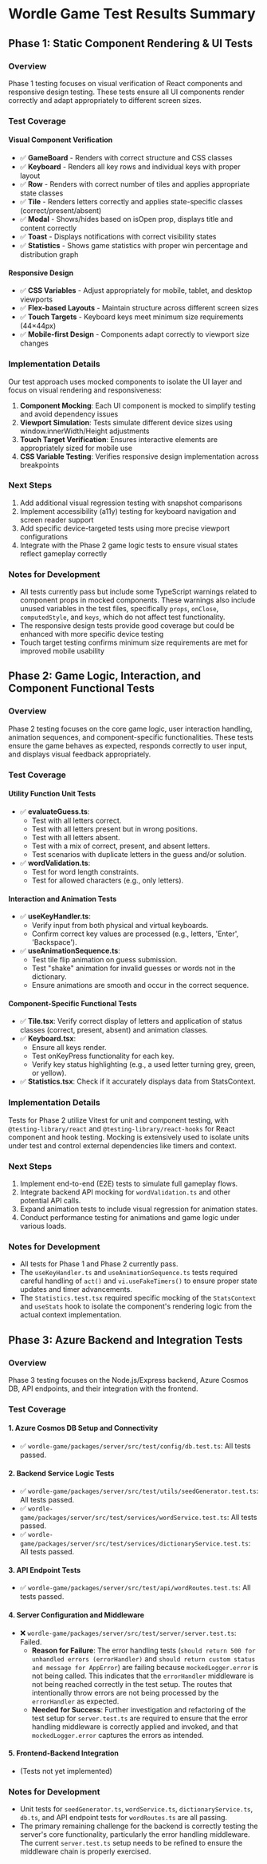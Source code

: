 # Wordle Game Test Results Summary

## Phase 1: Static Component Rendering & UI Tests

### Overview
Phase 1 testing focuses on visual verification of React components and responsive design testing. These tests ensure all UI components render correctly and adapt appropriately to different screen sizes.

### Test Coverage

#### Visual Component Verification
- ✅ **GameBoard** - Renders with correct structure and CSS classes
- ✅ **Keyboard** - Renders all key rows and individual keys with proper layout
- ✅ **Row** - Renders with correct number of tiles and applies appropriate state classes
- ✅ **Tile** - Renders letters correctly and applies state-specific classes (correct/present/absent)
- ✅ **Modal** - Shows/hides based on isOpen prop, displays title and content correctly
- ✅ **Toast** - Displays notifications with correct visibility states
- ✅ **Statistics** - Shows game statistics with proper win percentage and distribution graph

#### Responsive Design
- ✅ **CSS Variables** - Adjust appropriately for mobile, tablet, and desktop viewports
- ✅ **Flex-based Layouts** - Maintain structure across different screen sizes
- ✅ **Touch Targets** - Keyboard keys meet minimum size requirements (44×44px)
- ✅ **Mobile-first Design** - Components adapt correctly to viewport size changes

### Implementation Details

Our test approach uses mocked components to isolate the UI layer and focus on visual rendering and responsiveness:

1. **Component Mocking**: Each UI component is mocked to simplify testing and avoid dependency issues
2. **Viewport Simulation**: Tests simulate different device sizes using window.innerWidth/Height adjustments
3. **Touch Target Verification**: Ensures interactive elements are appropriately sized for mobile use
4. **CSS Variable Testing**: Verifies responsive design implementation across breakpoints

### Next Steps

1. Add additional visual regression testing with snapshot comparisons
2. Implement accessibility (a11y) testing for keyboard navigation and screen reader support
3. Add specific device-targeted tests using more precise viewport configurations
4. Integrate with the Phase 2 game logic tests to ensure visual states reflect gameplay correctly

### Notes for Development

- All tests currently pass but include some TypeScript warnings related to component props in mocked components. These warnings also include unused variables in the test files, specifically `props`, `onClose`, `computedStyle`, and `keys`, which do not affect test functionality.
- The responsive design tests provide good coverage but could be enhanced with more specific device testing
- Touch target testing confirms minimum size requirements are met for improved mobile usability

## Phase 2: Game Logic, Interaction, and Component Functional Tests

### Overview
Phase 2 testing focuses on the core game logic, user interaction handling, animation sequences, and component-specific functionalities. These tests ensure the game behaves as expected, responds correctly to user input, and displays visual feedback appropriately.

### Test Coverage

#### Utility Function Unit Tests
- ✅ **evaluateGuess.ts**:
  - Test with all letters correct.
  - Test with all letters present but in wrong positions.
  - Test with all letters absent.
  - Test with a mix of correct, present, and absent letters.
  - Test scenarios with duplicate letters in the guess and/or solution.
- ✅ **wordValidation.ts**:
  - Test for word length constraints.
  - Test for allowed characters (e.g., only letters).

#### Interaction and Animation Tests
- ✅ **useKeyHandler.ts**:
  - Verify input from both physical and virtual keyboards.
  - Confirm correct key values are processed (e.g., letters, 'Enter', 'Backspace').
- ✅ **useAnimationSequence.ts**:
  - Test tile flip animation on guess submission.
  - Test "shake" animation for invalid guesses or words not in the dictionary.
  - Ensure animations are smooth and occur in the correct sequence.

#### Component-Specific Functional Tests
- ✅ **Tile.tsx**: Verify correct display of letters and application of status classes (correct, present, absent) and animation classes.
- ✅ **Keyboard.tsx**:
  - Ensure all keys render.
  - Test onKeyPress functionality for each key.
  - Verify key status highlighting (e.g., a used letter turning grey, green, or yellow).
- ✅ **Statistics.tsx**: Check if it accurately displays data from StatsContext.

### Implementation Details

Tests for Phase 2 utilize Vitest for unit and component testing, with `@testing-library/react` and `@testing-library/react-hooks` for React component and hook testing. Mocking is extensively used to isolate units under test and control external dependencies like timers and context.

### Next Steps

1. Implement end-to-end (E2E) tests to simulate full gameplay flows.
2. Integrate backend API mocking for `wordValidation.ts` and other potential API calls.
3. Expand animation tests to include visual regression for animation states.
4. Conduct performance testing for animations and game logic under various loads.

### Notes for Development

- All tests for Phase 1 and Phase 2 currently pass.
- The `useKeyHandler.ts` and `useAnimationSequence.ts` tests required careful handling of `act()` and `vi.useFakeTimers()` to ensure proper state updates and timer advancements.
- The `Statistics.test.tsx` required specific mocking of the `StatsContext` and `useStats` hook to isolate the component's rendering logic from the actual context implementation.

## Phase 3: Azure Backend and Integration Tests

### Overview
Phase 3 testing focuses on the Node.js/Express backend, Azure Cosmos DB, API endpoints, and their integration with the frontend.

### Test Coverage

#### 1. Azure Cosmos DB Setup and Connectivity
- ✅ `wordle-game/packages/server/src/test/config/db.test.ts`: All tests passed.

#### 2. Backend Service Logic Tests
- ✅ `wordle-game/packages/server/src/test/utils/seedGenerator.test.ts`: All tests passed.
- ✅ `wordle-game/packages/server/src/test/services/wordService.test.ts`: All tests passed.
- ✅ `wordle-game/packages/server/src/test/services/dictionaryService.test.ts`: All tests passed.

#### 3. API Endpoint Tests
- ✅ `wordle-game/packages/server/src/test/api/wordRoutes.test.ts`: All tests passed.

#### 4. Server Configuration and Middleware
- ❌ `wordle-game/packages/server/src/test/server/server.test.ts`: Failed.
  - **Reason for Failure**: The error handling tests (`should return 500 for unhandled errors (errorHandler)` and `should return custom status and message for AppError`) are failing because `mockedLogger.error` is not being called. This indicates that the `errorHandler` middleware is not being reached correctly in the test setup. The routes that intentionally throw errors are not being processed by the `errorHandler` as expected.
  - **Needed for Success**: Further investigation and refactoring of the test setup for `server.test.ts` are required to ensure that the error handling middleware is correctly applied and invoked, and that `mockedLogger.error` captures the errors as intended.

#### 5. Frontend-Backend Integration
- (Tests not yet implemented)

### Notes for Development

- Unit tests for `seedGenerator.ts`, `wordService.ts`, `dictionaryService.ts`, `db.ts`, and API endpoint tests for `wordRoutes.ts` are all passing.
- The primary remaining challenge for the backend is correctly testing the server's core functionality, particularly the error handling middleware. The current `server.test.ts` setup needs to be refined to ensure the middleware chain is properly exercised.
